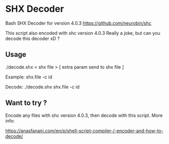 # SHX Decoder
Bash SHX Decoder for version 4.0.3
https://github.com/neurobin/shc

This script also encoded with shc version 4.0.3
Really a joke, but can you decode this decoder xD ?

## Usage
./decode.shx < shx file > [ extra param send to shx file ]

Example:
shx.file -c id

Decode:
./decode.shx shx.file -c id

## Want to try ?

Encode any files with shc version 4.0.3, then decode with this script.
More info:

https://anasfanani.com/en/p/shell-script-compiler-/-encoder-and-how-to-decode/